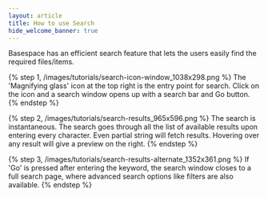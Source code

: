 ```yaml
---
layout: article
title: How to use Search
hide_welcome_banner: true
---
```

Basespace has an efficient search feature that lets the users easily find the required files/items.

{% step 1, /images/tutorials/search-icon-window_1038x298.png %}
The 'Magnifying glass' icon at the top right is the entry point for search. Click on the icon and a search window opens up with a search bar and Go button.
{% endstep %}

{% step 2, /images/tutorials/search-results_965x596.png %}
The search is instantaneous. The search goes through all the list of available results upon entering every character. Even partial string will fetch results. Hovering over any result will give a preview on the right.
{% endstep %}

{% step 3, /images/tutorials/search-results-alternate_1352x361.png %}
If 'Go' is pressed after entering the keyword, the search window closes to a full search page, where advanced search options like filters are also available.
{% endstep %}

